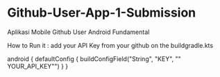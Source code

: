 # Github-User-App-1-Submission
Aplikasi Mobile Github User Android Fundamental

How to Run it : add your API Key from your github on the buildgradle.kts 

android {
  defaultConfig {
    buildConfigField("String", "KEY", "\" YOUR_API_KEY\"")
                }
        }
